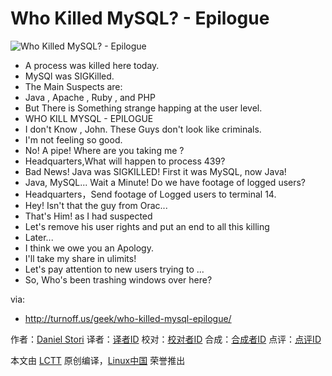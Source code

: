 Who Killed MySQL? - Epilogue
===============

![Who Killed MySQL? - Epilogue](http://turnoff.us/image/en/who-killed-mysql-epilogue.png)

- A process was killed here today.
- MySQl was SIGKilled.
- The Main Suspects are:
- Java , Apache , Ruby , and PHP
- But There is Something strange happing at the user level.
- WHO KILL MYSQL - EPILOGUE
- I don't Know , John. These Guys don't look like criminals.
- I'm not feeling so good.
- No!  A pipe! Where are you taking me ?
- Headquarters,What will happen to process 439?
- Bad News! Java was SIGKILLED! First it was MySQL, now Java!
- Java, MySQL... Wait a Minute! Do we have footage of logged users?
- Headquarters，Send footage of Logged users to terminal 14.
- Hey! Isn't that the guy from Orac...
- That's Him! as I had suspected
- Let's remove his user rights and put an end to all this killing
- Later...
- I think we owe you an Apology.
- I'll take my share in ulimits!
- Let's pay attention to new users trying to ...
- So, Who's been trashing windows over here?

via:
- http://turnoff.us/geek/who-killed-mysql-epilogue/

作者：[Daniel Stori][a]
译者：[译者ID](https://github.com/译者ID)
校对：[校对者ID](https://github.com/校对者ID)
合成：[合成者ID](https://github.com/合成者ID)
点评：[点评ID](https://github.com/点评者ID)

本文由 [LCTT](https://github.com/LCTT/TranslateProject) 原创编译，[Linux中国](https://linux.cn/) 荣誉推出

[a]:http://turnoff.us/about/
